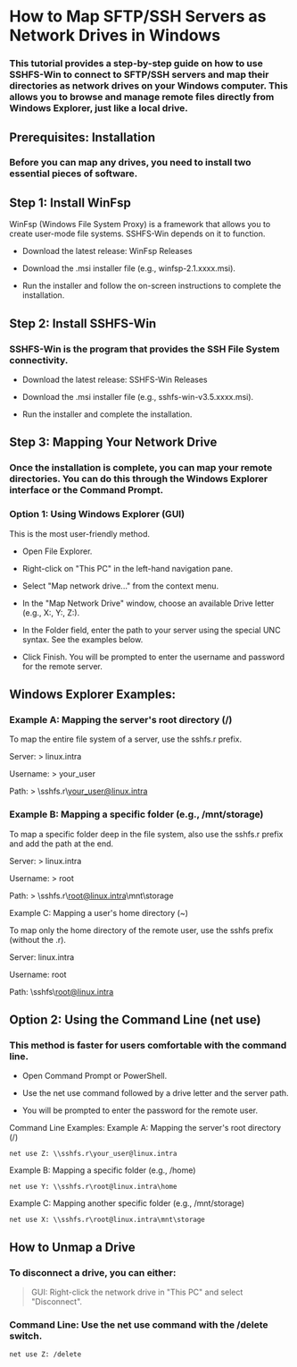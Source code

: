 # How to Map SFTP/SSH Servers as Network Drives in Windows
### This tutorial provides a step-by-step guide on how to use SSHFS-Win to connect to SFTP/SSH servers and map their directories as network drives on your Windows computer. This allows you to browse and manage remote files directly from Windows Explorer, just like a local drive.

## Prerequisites: Installation
### Before you can map any drives, you need to install two essential pieces of software.

## Step 1: Install WinFsp
WinFsp (Windows File System Proxy) is a framework that allows you to create user-mode file systems. SSHFS-Win depends on it to function.

+ Download the latest release: WinFsp Releases

+ Download the .msi installer file (e.g., winfsp-2.1.xxxx.msi).

+ Run the installer and follow the on-screen instructions to complete the installation.

## Step 2: Install SSHFS-Win
### SSHFS-Win is the program that provides the SSH File System connectivity.

+ Download the latest release: SSHFS-Win Releases

+ Download the .msi installer file (e.g., sshfs-win-v3.5.xxxx.msi).

+ Run the installer and complete the installation.

## Step 3: Mapping Your Network Drive
### Once the installation is complete, you can map your remote directories. You can do this through the Windows Explorer interface or the Command Prompt.

### Option 1: Using Windows Explorer (GUI)
This is the most user-friendly method.

+ Open File Explorer.

+ Right-click on "This PC" in the left-hand navigation pane.

+ Select "Map network drive..." from the context menu.

+ In the "Map Network Drive" window, choose an available Drive letter (e.g., X:, Y:, Z:).

+ In the Folder field, enter the path to your server using the special UNC syntax. See the examples below.

+ Click Finish. You will be prompted to enter the username and password for the remote server.

## Windows Explorer Examples:
### Example A: Mapping the server's root directory (/)

To map the entire file system of a server, use the sshfs.r prefix.

Server: > linux.intra

Username: > your_user

Path: > \\sshfs.r\your_user@linux.intra

### Example B: Mapping a specific folder (e.g., /mnt/storage)

To map a specific folder deep in the file system, also use the sshfs.r prefix and add the path at the end.

Server: > linux.intra

Username: > root

Path: > \\sshfs.r\root@linux.intra\mnt\storage

Example C: Mapping a user's home directory (~)

To map only the home directory of the remote user, use the sshfs prefix (without the .r).

Server: linux.intra

Username: root

Path: \\sshfs\root@linux.intra

## Option 2: Using the Command Line (net use)
### This method is faster for users comfortable with the command line.

+ Open Command Prompt or PowerShell.

+ Use the net use command followed by a drive letter and the server path.

+ You will be prompted to enter the password for the remote user.

Command Line Examples:
Example A: Mapping the server's root directory (/)

```net use Z: \\sshfs.r\your_user@linux.intra```

Example B: Mapping a specific folder (e.g., /home)

```net use Y: \\sshfs.r\root@linux.intra\home```

Example C: Mapping another specific folder (e.g., /mnt/storage)

```net use X: \\sshfs.r\root@linux.intra\mnt\storage```

## How to Unmap a Drive
### To disconnect a drive, you can either:

> GUI: Right-click the network drive in "This PC" and select "Disconnect".

### Command Line: Use the net use command with the /delete switch.

```net use Z: /delete```
